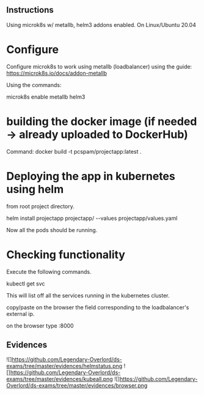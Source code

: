 ## Instructions
Using microk8s w/ metallb, helm3 addons enabled. On Linux/Ubuntu 20.04 


# Configure 
Configure microk8s to work using metallb (loadbalancer) using the guide: https://microk8s.io/docs/addon-metallb

Using the commands:

microk8s enable metallb helm3

# building the docker image (if needed -> already uploaded to DockerHub)

Command:
docker build -t pcspam/projectapp:latest .

# Deploying the app in kubernetes using helm

from root project directory.

helm install projectapp projectapp/ --values projectapp/values.yaml

Now all the pods should be running.

# Checking functionality

Execute the following commands.

kubectl get svc

This will list off all the services running in the kubernetes cluster.

copy/paste on the browser the field corresponding to the loadbalancer's external ip.

on the browser type <loadbalancer-external-ip>:8000

## Evidences

  ![]https://github.com/Legendary-Overlord/ds-exams/tree/master/evidences/helmstatus.png
  ![]https://github.com/Legendary-Overlord/ds-exams/tree/master/evidences/kubeall.png
  ![]https://github.com/Legendary-Overlord/ds-exams/tree/master/evidences/browser.png
